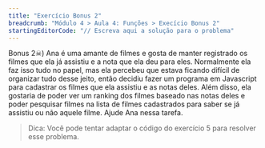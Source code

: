 ```yaml
---
title: "Exercício Bonus 2"
breadcrumb: "Módulo 4 > Aula 4: Funções > Execício Bonus 2"
startingEditorCode: "// Escreva aqui a solução para o problema"
---
```


Bonus 2☠) Ana é uma amante de filmes e gosta de manter registrado os filmes que ela já assistiu e a nota que ela deu para eles. Normalmente ela faz isso tudo no papel, mas ela percebeu que estava ficando difícil de organizar tudo desse jeito, então decidiu fazer um programa em Javascript para cadastrar os filmes que ela assistiu e as notas deles. Além disso, ela gostaria de poder ver um ranking dos filmes baseado nas notas deles e poder pesquisar filmes na lista de filmes cadastrados para saber se já assistiu ou não aquele filme. Ajude Ana nessa tarefa.

> Dica: Você pode tentar adaptar o código do exercício 5 para resolver esse problema.
